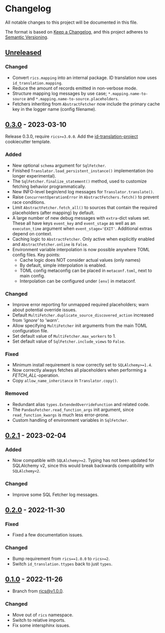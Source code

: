 # Changelog

All notable changes to this project will be documented in this file.

The format is based on [Keep a Changelog](https://keepachangelog.com/en/1.0.0/),
and this project adheres to [Semantic Versioning](https://semver.org/spec/v2.0.0.html).

## [Unreleased]

### Changed
- Convert `rics.mapping` into an internal package. ID translation now uses `id_translation.mapping`.
- Reduce the amount of records emitted in non-verbose mode.
- Structure mapping log messages by use case; `*.mapping.name-to-source` and `*.mapping.name-to-source.placeholders`.
- Fetchers inheriting from `AbstractFetcher` now include the primary cache key in the logger name (config filename).

## [0.3.0] - 2023-03-10
Release 0.3.0, require `rics>=3.0.0`. Add the [id-translation-project](https://github.com/rsundqvist/id-translation-project)
cookiecutter template.

### Added
- New optional `schema` argument for `SqlFetcher`.
- Finished `Translator.load_persistent_instance()` implementation (no longer experimental).
- The `SqlFetcher.finalize_statement()` method, used to customize fetching behavior programmatically.
- New INFO-level begin/end log messages for `Translator.translate()`.
- Raise `ConcurrentOperationError` in `AbstractFetchers.fetch()` to prevent race conditions.
- Limit `AbstractFetcher.fetch_all()` to sources that contain the required placeholders (after mapping) by default.
- A large number of new debug messages with `extra`-dict values set. These all have keys `event_key` and `event_stage`
  as well as an `executon_time` argument when `event_stage='EXIT'`. Additional extras depend on context.
- Caching logic to `AbstractFetcher`. Only active when explicitly enabled and `AbstractFetcher.online` is `False`.
- Environment variable interpolation is now possible anywhere TOML config files. Key points:
  * Cache logic does NOT consider actual values (only names)
  * By default, simple interpolation is enabled.
  * TOML config metaconfig can be placed in `metaconf.toml`, next to main config.
  * Interpolation can be configured under `[env]` in metaconf.

### Changed
- Improve error reporting for unmapped required placeholders; warn about potential override issues.
- Default `MultiFetcher.duplicate_source_discovered_action` increased from _'ignore'_ to _'warn'_.
- Allow specifying `MultiFetcher` init arguments from the main TOML configuration file.
- Set default value of `MultiFetcher.max_workers` to 1.
- Set default value of `SqlFetcher.include_views` to `False`.

### Fixed
- Minimum install requirement is now correctly set to `SQLAlchemy>=1.4`.
- Now correctly always fetches all placeholders when performing a _FETCH_ALL_-operation.
- Copy `allow_name_inheritance` in `Translator.copy()`.

### Removed
- Redundant alias `types.ExtendedOverrideFunction` and related code.
- The `PandasFetcher.read_function_args` init argument, since `read_function_kwargs` is much less error-prone.
- Custom handling of environment variables in `SqlFetcher`.

## [0.2.1] - 2023-02-04

### Added
- Now compatible with `SQLAlchemy>=2`. Typing has not been updated for SQLAlchemy v2, since this would break backwards
  compatibility with `SQLAlchemy<2`.

### Changed
- Improve some SQL Fetcher log messages.

## [0.2.0] - 2022-11-30

### Fixed
- Fixed a few documentation issues.

### Changed
- Bump requirement from `rics==1.0.0` to `rics>=2`.
- Switch `id_translation.ttypes` back to just `types`.

## [0.1.0] - 2022-11-26
- Branch from [rics@v1.0.0](https://github.com/rsundqvist/rics/blob/v1.0.0/CHANGELOG.md).

### Changed
- Move out of `rics` namespace.
- Switch to relative imports.
- Fix some intersphinx issues.

[Unreleased]: https://github.com/rsundqvist/id-translation/compare/v0.3.0...HEAD
[0.3.0]: https://github.com/rsundqvist/id-translator/compare/v0.2.1...v0.3.0
[0.2.1]: https://github.com/rsundqvist/id-translator/compare/v0.2.0...v0.2.1
[0.2.0]: https://github.com/rsundqvist/id-translation/compare/v0.1.0...v0.2.0
[0.1.0]: https://github.com/rsundqvist/id-translation/compare/v0.0.0...v0.1.0
